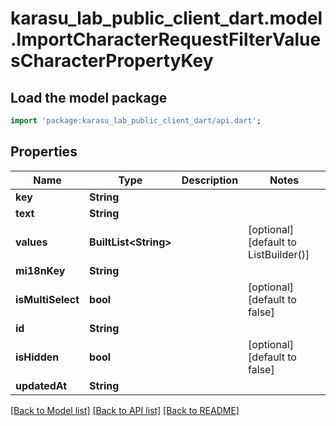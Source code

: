 # karasu_lab_public_client_dart.model.ImportCharacterRequestFilterValuesCharacterPropertyKey

## Load the model package
```dart
import 'package:karasu_lab_public_client_dart/api.dart';
```

## Properties
Name | Type | Description | Notes
------------ | ------------- | ------------- | -------------
**key** | **String** |  | 
**text** | **String** |  | 
**values** | **BuiltList&lt;String&gt;** |  | [optional] [default to ListBuilder()]
**mi18nKey** | **String** |  | 
**isMultiSelect** | **bool** |  | [optional] [default to false]
**id** | **String** |  | 
**isHidden** | **bool** |  | [optional] [default to false]
**updatedAt** | **String** |  | 

[[Back to Model list]](../README.md#documentation-for-models) [[Back to API list]](../README.md#documentation-for-api-endpoints) [[Back to README]](../README.md)


